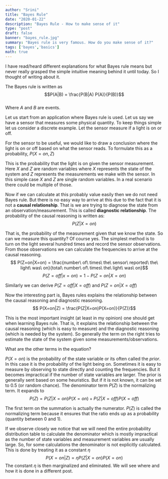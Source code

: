 ```yaml
---
author: "Srini"
title: "Bayes Rule"
date: "2020-01-22"
description: "Bayes Rule - How to make sense of it"
type: "post"
draft: false
banner: "bayes_rule.jpg"
summary: "Bayes rule is very famous. How do you make sense of it?"
tags: ['bayes','basics']
math: true
---
```

I have read/heard different explanations for what Bayes rule means but never really grasped the simple intuitive meaning behind it until today. So I thought of writing about it.

The Bayes rule is written as  
$$P(A|B) = \frac{P(B|A) P(A)}{P(B)}$$  
Where $A$ and $B$ are events.  

Let us start from an application where Bayes rule is used. Let us say we have a sensor that measures some physical quantity. To keep things simple let us consider a discrete example. Let the sensor measure if a light is on or off.

For the sensor to be useful, we would like to draw a conclusion where the light is on or off based on what the sensor reads. To formulate this as a probability,
$P(X=on, Z)$

This is the probability that the light is on given the sensor measurement. Here $X$ and $Z$ are random variables where $X$ represents the state of the system and $Z$ represents the measurements we make with the sensor. In this simple case $X$ and $Z$ are single random variables. In a real scenario there could be multiple of those.

Now if we can calculate at this probably value easily then we do not need Bayes rule. But there is no easy way to arrive at this due to the fact that it is not a **causal relationship**. That is we are trying to diagnose the state from an observation/measurement. This is called **diagnostic relationship**. The probability of the causal reasoning is written as:  
$$P(Z|X=on)$$

That is, the probability of the measurement given that we know the state. So can we measure this quantity? Of course yes. The simplest method is to turn on the light several hundred times and record the sensor observations. From those observations we can calculate the frequencies to arrive at the causal reasoning.  
$$ P(Z=on|X=on) = \frac{number\ of\ times\ the\ sensor\ reported\ the\ light\ was\ on}{total\ number\ of\ times\ the\ light\ was\ on}$$
$$P(Z=off|x=on) = 1 - P(Z=on|X=on)$$

Similarly we can derive $P(Z=off|X=off)$ and $P(Z=on|X=off)$  

Now the interesting part is, Bayes rules explains the relationship between the causal reasoning and diagnostic reasoning.  
$$ P(X=on|Z) = \frac{P(Z|X=on)P(X=on)}{P(Z)}$$

This is the most important insight (at least in my opinion) one should get when learning Bayes rule. That is, it explains the relationship between the causal reasoning (which is easy to measure) and the diagnostic reasoning (which is needed by the system). So generally the term on the right tries to estimate the state of the system given some measurements/observations.

What are the other terms in the equation?

$P(X=on)$ is the probability of the state variable or its often called the _prior_. In this case it is the probability of the light being on. Sometimes it is easy to measure by observing to state directly and counting the frequencies. But it becomes impractical if the number of state variables are larger. The prior is generally sent based on some heuristics. But if it is not known, it can be set to 0.5 (or random chance). The denominator term $P(Z)$ is the normalizing term. It expands to  
$$P(Z) = P(Z|X=on)P(X=on) + P(Z|X=off)P(X=off)$$

The first term on the summation is actually the numerator. $P(Z)$ is called the normalizing term because it ensures that the ratio ends up as a probability (quantity between 0 and 1).

If we observe closely we notice that we will need the entire probability distribution table to calculate the denominator which is mostly impractical as the number of state variables and measurement variables are usually large. So, for some calculations the denominator is not explicitly calculated. This is done by treating it as a constant $\eta$  
$$P(X=on|Z) = \eta P(Z|X=on)P(X=on)$$
The constant $\eta$  is then marginalized and eliminated. We will see where and how it is done in a different post.
